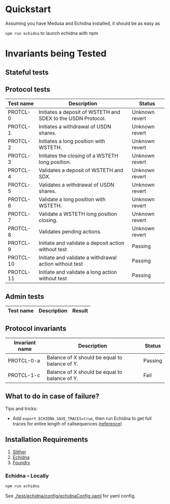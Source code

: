 # Quickstart

Assuming you have Medusa and Echidna installed, it should be as easy as

`npm run echidna` to launch echidna with npm

# Invariants being Tested

## Stateful tests

## Protocol tests

| Test name | Description                                                  | Status         |
| --------- | ------------------------------------------------------------ | -------------- |
| PROTCL-0  | Initiates a deposit of WSTETH and SDEX to the USDN Protocol. | Unknown revert |
| PROTCL-1  | Initiates a withdrawal of USDN shares.                       | Unknown revert |
| PROTCL-2  | Initiates a long position with WSTETH.                       | Unknown revert |
| PROTCL-3  | Initiates the closing of a WSTETH long position.             | Unknown revert |
| PROTCL-4  | Validates a deposit of WSTETH and SDX.                       | Unknown revert |
| PROTCL-5  | Validates a withdrawal of USDN shares.                       | Unknown revert |
| PROTCL-6  | Validate a long position with WSTETH.                        | Unknown revert |
| PROTCL-7  | Validate a WSTETH long position closing.                     | Unknown revert |
| PROTCL-8  | Validates pending actions.                                   | Unknown revert |
| PROTCL-9  | Initiate and validate a deposit action without test          | Passing        |
| PROTCL-10 | Initiate and validate a withdrawal action without test       | Passing        |
| PROTCL-11 | Initiate and validate a long action without test             | Passing        |

## Admin tests

| Test name | Description | Result |
| --------- | ----------- | ------ |

## Protocol invariants

| Invariant name | Description                                   | Status  |
| -------------- | --------------------------------------------- | ------- |
| PROTCL-0-a     | Balance of X should be equal to balance of Y. | Passing |
| PROTCL-1-c     | Balance of X should be equal to balance of Y. | Fail    |

## What to do in case of failure?

Tips and tricks:

- Add `export ECHIDNA_SAVE_TRACES=true`, then run Echidna to get full traces for entire length of callsequences ([reference](https://github.com/crytic/echidna/pull/1180))

## Installation Requirements

1. [Slither](https://github.com/crytic/slither/)
2. [Echidna](https://github.com/crytic/echidna)
3. [Foundry](https://book.getfoundry.sh/getting-started/installation)

### Echidna – Locally

```bash
npm run echidna
```

See [./test/echidna/config/echidnaConfig.yaml](./test/echidna/config/echidnaConfig.yaml) for yaml config.
